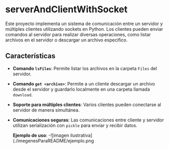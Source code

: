 # serverAndClientWithSocket

Este proyecto implementa un sistema de comunicación entre un servidor y múltiples clientes utilizando sockets en Python. Los clientes pueden enviar comandos al servidor para realizar diversas operaciones, como listar archivos en el servidor o descargar un archivo específico.

## Características

- **Comando `lsFiles`**: Permite listar los archivos en la carpeta `Files` del servidor.
- **Comando `get <archivo>`**: Permite a un cliente descargar un archivo desde el servidor y guardarlo localmente en una carpeta llamada `download`.
- **Soporte para múltiples clientes**: Varios clientes pueden conectarse al servidor de manera simultánea.
- **Comunicaciones seguras**: Las comunicaciones entre cliente y servidor utilizan serialización con `pickle` para enviar y recibir datos.

  **Ejemplo de uso**: -![imagen ilustrativa](./imegenesParaREADME/ejemplo.png
